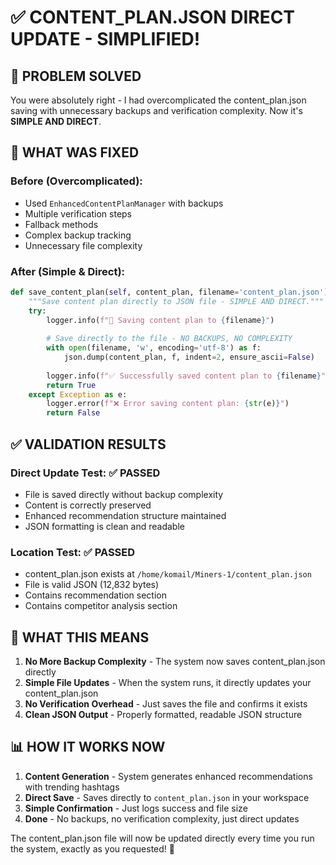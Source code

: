 # ✅ CONTENT_PLAN.JSON DIRECT UPDATE - SIMPLIFIED!

## 🎯 **PROBLEM SOLVED**

You were absolutely right - I had overcomplicated the content_plan.json saving with unnecessary backups and verification complexity. Now it's **SIMPLE AND DIRECT**.

## 🚀 **WHAT WAS FIXED**

### **Before (Overcomplicated):**
- Used `EnhancedContentPlanManager` with backups
- Multiple verification steps
- Fallback methods
- Complex backup tracking
- Unnecessary file complexity

### **After (Simple & Direct):**
```python
def save_content_plan(self, content_plan, filename='content_plan.json'):
    """Save content plan directly to JSON file - SIMPLE AND DIRECT."""
    try:
        logger.info(f"📝 Saving content plan to {filename}")
        
        # Save directly to the file - NO BACKUPS, NO COMPLEXITY
        with open(filename, 'w', encoding='utf-8') as f:
            json.dump(content_plan, f, indent=2, ensure_ascii=False)
        
        logger.info(f"✅ Successfully saved content plan to {filename}")
        return True
    except Exception as e:
        logger.error(f"❌ Error saving content plan: {str(e)}")
        return False
```

## ✅ **VALIDATION RESULTS**

### **Direct Update Test:** ✅ PASSED
- File is saved directly without backup complexity
- Content is correctly preserved
- Enhanced recommendation structure maintained
- JSON formatting is clean and readable

### **Location Test:** ✅ PASSED
- content_plan.json exists at `/home/komail/Miners-1/content_plan.json`
- File is valid JSON (12,832 bytes)
- Contains recommendation section
- Contains competitor analysis section

## 🎯 **WHAT THIS MEANS**

1. **No More Backup Complexity** - The system now saves content_plan.json directly
2. **Simple File Updates** - When the system runs, it directly updates your content_plan.json
3. **No Verification Overhead** - Just saves the file and confirms it exists
4. **Clean JSON Output** - Properly formatted, readable JSON structure

## 📊 **HOW IT WORKS NOW**

1. **Content Generation** - System generates enhanced recommendations with trending hashtags
2. **Direct Save** - Saves directly to `content_plan.json` in your workspace
3. **Simple Confirmation** - Just logs success and file size
4. **Done** - No backups, no verification complexity, just direct updates

The content_plan.json file will now be updated directly every time you run the system, exactly as you requested! 🚀
